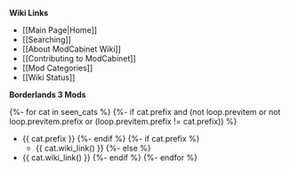 **Wiki Links**

- [[Main Page|Home]]
- [[Searching]]
- [[About ModCabinet Wiki]]
- [[Contributing to ModCabinet]]
- [[Mod Categories]]
- [[Wiki Status]]

**Borderlands 3 Mods**

{%- for cat in seen_cats %}
{%- if cat.prefix and (not loop.previtem or not loop.previtem.prefix or (loop.previtem.prefix != cat.prefix)) %}
- {{ cat.prefix }}
{%- endif %}
{%- if cat.prefix %}
  - {{ cat.wiki_link() }}
{%- else %}
- {{ cat.wiki_link() }}
{%- endif %}
{%- endfor %}

